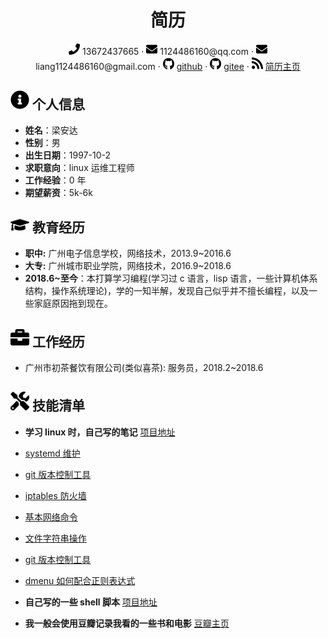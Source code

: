  <center>
     <h1>简历</h1>
     <div>
         <span>
             <img src="assets/phone-solid.svg" width="18px">
             13672437665
         </span>
         ·
         <span>
             <img src="assets/envelope-solid.svg" width="18px">
             1124486160@qq.com
         </span>
         ·
         <span>
             <img src="assets/envelope-solid.svg" width="18px">
             liang1124486160@gmail.com
         </span>
         ·
         <span>
             <img src="assets/github-brands.svg" width="18px">
             <a href="https://github.com/ztoiax">github</a>
         </span>
         ·
         <span>
             <img src="assets/github-brands.svg" width="18px">
             <a href="https://gitee.com/ztoiax">gitee</a>
         </span>
         ·
         <span>
             <img src="assets/rss-solid.svg" width="18px">
             <a href="https://ztoiax.gitee.io/">简历主页</a>
         </span>
     </div>
 </center>

## <img src="assets/info-circle-solid.svg" width="30px"> 个人信息

- **姓名**：梁安达
- **性别**：男
- **出生日期**：1997-10-2
- **求职意向**：linux 运维工程师
- **工作经验**：0 年
- **期望薪资**：5k-6k

## <img src="assets/graduation-cap-solid.svg" width="30px"> 教育经历

- **职中:** 广州电子信息学校，网络技术，2013.9~2016.6
- **大专:** 广州城市职业学院，网络技术，2016.9~2018.6
- **2018.6~至今**：本打算学习编程(学习过 c 语言，lisp 语言，一些计算机体系结构，操作系统理论)，学的一知半解，发现自己似乎并不擅长编程，以及一些家庭原因拖到现在。

## <img src="assets/briefcase-solid.svg" width="30px"> 工作经历

- 广州市初茶餐饮有限公司(类似喜茶): 服务员，2018.2~2018.6

## <img src="assets/tools-solid.svg" width="30px"> 技能清单

- **学习 linux 时，自己写的笔记** [项目地址](https://gitee.com/ztoiax/notes)
- [systemd 维护](https://gitee.com/ztoiax/notes/blob/master/systemd.md)
- [git 版本控制工具](https://gitee.com/ztoiax/notes/blob/master/git.md)
- [iptables 防火墙](https://gitee.com/ztoiax/notes/blob/master/iptables.md)
- [基本网络命令](https://gitee.com/ztoiax/notes/blob/master/net.md)
- [文件字符串操作](https://gitee.com/ztoiax/notes/blob/master/common.md)
- [git 版本控制工具](https://gitee.com/ztoiax/notes/blob/master/git.md)
- [dmenu 如何配合正则表达式](https://gitee.com/ztoiax/notes/blob/master/dmenu.md)

- **自己写的一些 shell 脚本** [项目地址](https://gitee.com/ztoiax/userfulscripts)
- **我一般会使用豆瓣记录我看的一些书和电影** [豆瓣主页](https://www.douban.com/people/108569039/)
